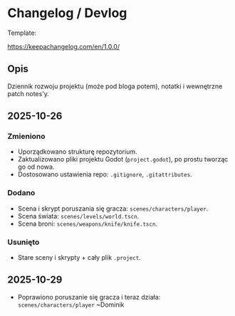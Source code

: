 # Changelog / Devlog

Template:

<https://keepachangelog.com/en/1.0.0/>

## Opis

Dziennik rozwoju projektu (może pod bloga potem), notatki i wewnętrzne patch notes'y.

## 2025-10-26

### Zmieniono

- Uporządkowano strukturę repozytorium.
- Zaktualizowano pliki projektu Godot (`project.godot`), po prostu tworząc go od nowa.
- Dostosowano ustawienia repo: `.gitignore`, `.gitattributes`.

### Dodano

- Scena i skrypt poruszania się gracza: `scenes/characters/player`.
- Scena świata: `scenes/levels/world.tscn`.
- Scena broni: `scenes/weapons/knife/knife.tscn`.

### Usunięto

- Stare sceny i skrypty + cały plik `.project`.

## 2025-10-29

- Poprawiono poruszanie się gracza i teraz działa: `scenes/characters/player` ~Dominik
